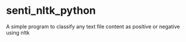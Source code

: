 # senti_nltk_python
A simple program to classify any text file content as positive or negative using nltk
